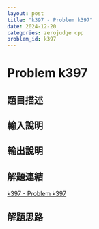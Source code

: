 ```yaml
---
layout: post
title: "k397 - Problem k397"
date: 2024-12-20
categories: zerojudge cpp
problem_id: k397
---
```


# Problem k397

## 題目描述



## 輸入說明



## 輸出說明



## 解題連結

[k397 - Problem k397](https://zerojudge.tw/ShowProblem?problemid=k397)

## 解題思路

